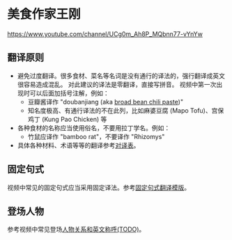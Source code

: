 # 美食作家王刚

https://www.youtube.com/channel/UCg0m_Ah8P_MQbnn77-vYnYw

## 翻译原则

- 避免过度翻译。很多食材、菜名等名词是没有通行的译法的，强行翻译成英文很容易造成混乱。
  对此建议的译法是零翻译，直接写拼音。
  视频中第一次出现时可以后面加括号注解，例如：
  - 豆瓣酱译作 "doubanjiang (aka [broad bean chili paste](https://en.wikipedia.org/wiki/Doubanjiang))"
  - 知名度极高、有通行译法的不在此列，比如麻婆豆腐 (Mapo Tofu)、宫保鸡丁 (Kung Pao Chicken) 等
- 各种食材的名称应当使用俗名，不要用拉丁学名。例如：
  - 竹鼠应译作 "bamboo rat"，不要译作 "Rhizomys"
- 具体各种材料、术语等等的翻译参考[对译表](/docs/translation-table.md)。

## 固定句式

视频中常见的固定句式应当采用固定译法。参考[固定句式翻译模版](/docs/template.md)。

## 登场人物

参考视频中常见登场[人物关系和英文称呼(TODO)](docs/characters.md)。
